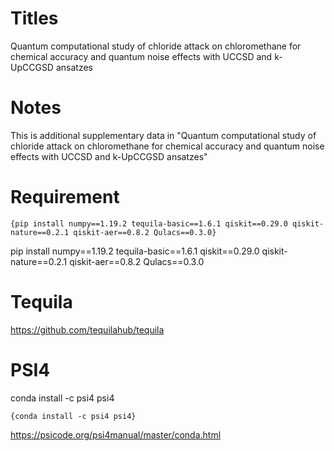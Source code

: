 # Titles
Quantum computational study of chloride attack on chloromethane for chemical accuracy and quantum noise effects with UCCSD and k-UpCCGSD ansatzes

# Notes
This is additional supplementary data in "Quantum computational study of chloride attack on chloromethane for chemical accuracy and quantum noise effects with UCCSD and k-UpCCGSD ansatzes"

# Requirement
<pre><code>{pip install numpy==1.19.2 tequila-basic==1.6.1 qiskit==0.29.0 qiskit-nature==0.2.1 qiskit-aer==0.8.2 Qulacs==0.3.0}</code></pre>

pip install numpy==1.19.2 tequila-basic==1.6.1 qiskit==0.29.0 qiskit-nature==0.2.1 qiskit-aer==0.8.2 Qulacs==0.3.0 

# Tequila
https://github.com/tequilahub/tequila

# PSI4
conda install -c psi4 psi4
<pre><code>{conda install -c psi4 psi4}</code></pre>
https://psicode.org/psi4manual/master/conda.html
